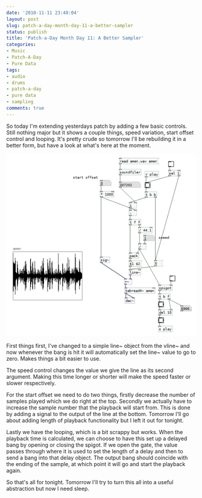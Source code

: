 ```yaml
---
date: '2010-11-11 23:48:04'
layout: post
slug: patch-a-day-month-day-11-a-better-sampler
status: publish
title: 'Patch-a-Day Month Day 11: A Better Sampler'
categories:
- Music
- Patch-A-Day
- Pure Data
tags:
- audio
- drums
- patch-a-day
- pure data
- sampling
comments: true
---
```


So today I'm extending yesterdays patch by adding a few basic controls. Still nothing major but it shows a couple things, speed variation, start offset control and looping. It's pretty crude so tomorrow I'll be rebuilding it in a better form, but have a look at what's here at the moment.



![Better Sampler](/a/2010-11-11-patch-a-day-month-day-11-a-better-sampler/11-BetterSampler.png)

First things first, I've changed to a simple line~ object from the vline~ and now whenever the bang is hit it will automatically set the line~ value to go to zero. Makes things a bit easier to use.

The speed control changes the value we give the line as its second argument. Making this time longer or shorter will make the speed faster or slower respectively.

For the start offset we need to do two things, firstly decrease the number of samples played which we do right at the top. Secondly we actually have to increase the sample number that the playback will start from. This is done by adding a signal to the output of the line at the bottom. Tomorrow I'll go about adding length of playback functionality but I left it out for tonight.

Lastly we have the looping, which is a bit scrappy but works. When the playback time is calculated, we can choose to have this set up a delayed bang by opening or closing the spigot. If we open the gate, the value passes through where it is used to set the length of a delay and then to send a bang into that delay object. The output bang should coincide with the ending of the sample, at which point it will go and start the playback again.

So that's all for tonight. Tomorrow I'll try to turn this all into a useful abstraction but now I need sleep.
